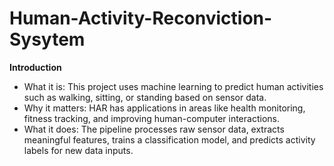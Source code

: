 # Human-Activity-Reconviction-Sysytem

**Introduction**

* What it is: This project uses machine learning to predict human activities such as walking, sitting, or standing based on sensor data.
* Why it matters: HAR has applications in areas like health monitoring, fitness tracking, and improving human-computer interactions.
* What it does: The pipeline processes raw sensor data, extracts meaningful features, trains a classification model, and predicts activity labels for new data inputs.
